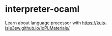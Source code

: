 # interpreter-ocaml
Learn about language processor with https://kuis-isle3sw.github.io/IoPLMaterials/
